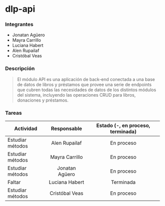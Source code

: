 # dlp-api

### Integrantes
- Jonatan Agüero
- Mayra Carrillo
- Luciana Habert
- Alen Rupailaf
- Cristóbal Veas

### Descripción
> El módulo API es una aplicación de back-end conectada a una base de datos de libros y préstamos que provee una serie de endpoints que cubren todas las necesidades de datos de los distintos módulos del sistema, incluyendo las operaciones CRUD para libros, donaciones y préstamos.

### Tareas

| Actividad        | Responsable    | Estado (-, en proceso, terminada) |
| -------------    |:--------------:|:---------------------------------:|
| Estudiar métodos | Alen Rupailaf  | En proceso                        |
| Estudiar métodos | Mayra Carrillo | En proceso                        |
| Estudiar métodos | Jonatan Agüero | En proceso                        |
| Faltar           | Luciana Habert | Terminada                         |
| Estudiar métodos | Cristóbal Veas | En proceso                        |

